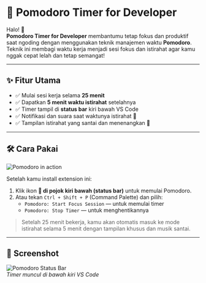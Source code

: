 # 🍅 Pomodoro Timer for Developer

Halo! 👋  
**Pomodoro Timer for Developer** membantumu tetap fokus dan produktif saat ngoding dengan menggunakan teknik manajemen waktu **Pomodoro**. Teknik ini membagi waktu kerja menjadi sesi fokus dan istirahat agar kamu nggak cepat lelah dan tetap semangat!

---

## ✨ Fitur Utama

- ✅ Mulai sesi kerja selama **25 menit**
- ✅ Dapatkan **5 menit waktu istirahat** setelahnya
- ✅ Timer tampil di **status bar** kiri bawah VS Code
- ✅ Notifikasi dan suara saat waktunya istirahat 🎵
- ✅ Tampilan istirahat yang santai dan menenangkan 🌿

---

## 🛠 Cara Pakai

![Pomodoro in action](usage.gif)

Setelah kamu install extension ini:

1. Klik ikon **🍅 di pojok kiri bawah (status bar)** untuk memulai Pomodoro.
2. Atau tekan `Ctrl + Shift + P` (Command Palette) dan pilih:
   - `Pomodoro: Start Focus Session` — untuk memulai timer
   - `Pomodoro: Stop Timer` — untuk menghentikannya

> Setelah 25 menit bekerja, kamu akan otomatis masuk ke mode istirahat selama 5 menit dengan tampilan khusus dan musik santai.

---

## 📸 Screenshot

![Pomodoro Status Bar](https://user-images.githubusercontent.com/your-username/pomodoro-statusbar.png)  
_Timer muncul di bawah kiri VS Code_
